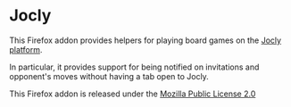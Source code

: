 # Jocly

This Firefox addon provides helpers for playing board games on the [Jocly platform](https://www.jocly.com/).

In particular, it provides support for being notified on invitations and opponent's moves without having a tab open to Jocly.

This Firefox addon is released under the [Mozilla Public License 2.0](https://www.mozilla.org/MPL/2.0/)
